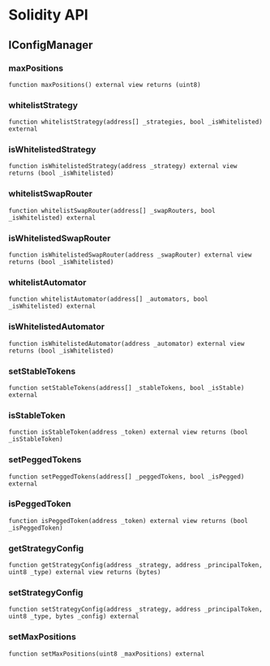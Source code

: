 # Solidity API

## IConfigManager

### maxPositions

```solidity
function maxPositions() external view returns (uint8)
```

### whitelistStrategy

```solidity
function whitelistStrategy(address[] _strategies, bool _isWhitelisted) external
```

### isWhitelistedStrategy

```solidity
function isWhitelistedStrategy(address _strategy) external view returns (bool _isWhitelisted)
```

### whitelistSwapRouter

```solidity
function whitelistSwapRouter(address[] _swapRouters, bool _isWhitelisted) external
```

### isWhitelistedSwapRouter

```solidity
function isWhitelistedSwapRouter(address _swapRouter) external view returns (bool _isWhitelisted)
```

### whitelistAutomator

```solidity
function whitelistAutomator(address[] _automators, bool _isWhitelisted) external
```

### isWhitelistedAutomator

```solidity
function isWhitelistedAutomator(address _automator) external view returns (bool _isWhitelisted)
```

### setStableTokens

```solidity
function setStableTokens(address[] _stableTokens, bool _isStable) external
```

### isStableToken

```solidity
function isStableToken(address _token) external view returns (bool _isStableToken)
```

### setPeggedTokens

```solidity
function setPeggedTokens(address[] _peggedTokens, bool _isPegged) external
```

### isPeggedToken

```solidity
function isPeggedToken(address _token) external view returns (bool _isPeggedToken)
```

### getStrategyConfig

```solidity
function getStrategyConfig(address _strategy, address _principalToken, uint8 _type) external view returns (bytes)
```

### setStrategyConfig

```solidity
function setStrategyConfig(address _strategy, address _principalToken, uint8 _type, bytes _config) external
```

### setMaxPositions

```solidity
function setMaxPositions(uint8 _maxPositions) external
```

